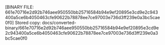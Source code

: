 [BINARY FILE: 661e70716e2d92b746aee950550bb25716584b94e9ef20895e3cd9e2c943400a5ce6b4050463cfe90622b78878ee7ce97003e736d3ff239e0a3bc5cae0f0]
Stored copy: docs/converted-binary/661e70716e2d92b746aee950550bb25716584b94e9ef20895e3cd9e2c943400a5ce6b4050463cfe90622b78878ee7ce97003e736d3ff239e0a3bc5cae0f0
